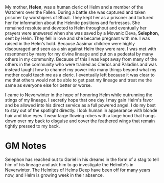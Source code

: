 My mother, **Helen**, was a human cleric of Helm and a member of the Watchers over the Fallen. During a battle she was captured and taken prisoner by worshipers of Bhaal. They kept her as a prisoner and tortured her for information about the Helmite positions and fortresses. She remained resolute and devoted to Helm throughout and eventually her prayers were answered when she was saved by a Movanic Deva, **Selephon**, sent by Helm. They fell in love and she became pregnant with me. I was raised in the Helm's hold. Because Aasimar children were highly discouraged and seen as a sin against Helm they were rare. I was met with resentment by many for my divine lineage and put on a pedestal by many others in my community. Because of this I was kept away from many of the others in the community who were trained as Clerics and Paladins and was instead taught how to channel my power into many things beyond what my mother could teach me as a cleric. I eventually left because it was clear to me that others would not be able to get past my lineage and treat me the same as everyone else for better or worse.

I came to Neverwinter in the hope of honoring Helm while outrunning the stings of my lineage. I secretly hope that one day I may gain Helm's favor and be allowed into his direct service as a full powered angel. I do my best to stay out of the spotlight directly. I look human in appearance with blonde hair and blue eyes. I wear large flowing robes with a large hood that hangs down over my back to disguise and cover the feathered wings that remain tightly pressed to my back.


# GM Notes

Selephon has reached out to Gariel in his dreams in the form of a stag to tell him of his lineage and ask him to go investigate the Helmite's in Neverwinter. The Helmites of Helms Deep have been off for many years now, and Helm is growing week in their absence.
